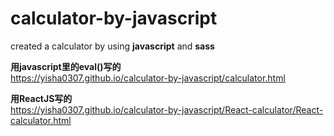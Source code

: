# calculator-by-javascript
created a calculator by using **javascript** and **sass**

**用javascript里的eval()写的**   
https://yisha0307.github.io/calculator-by-javascript/calculator.html    

**用ReactJS写的**    
https://yisha0307.github.io/calculator-by-javascript/React-calculator/React-calculator.html   
